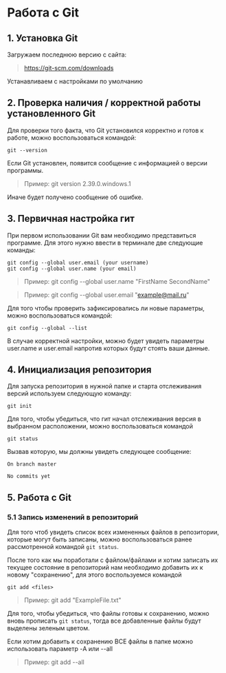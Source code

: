 # Работа с Git
## 1. Установка Git
Загружаем последнюю версию с сайта:
>https://git-scm.com/downloads

Устанавливаем с настройками по умолчанию
## 2. Проверка наличия / корректной работы установленного Git
Для проверки того факта, что Git установился корректно и готов к работе, можно воспользоваться командой:
```
git --version
```

Если Git установлен, появится сообщение с информацией о версии программы. 
>Пример: git version 2.39.0.windows.1

Иначе будет получено сообщение об ошибке.
## 3. Первичная настройка гит
При первом использовании Git вам необходимо представиться программе. Для этого нужно ввести в терминале две следующие команды:
```
git config --global user.email (your username)
git config --global user.name (your email)
```
>Пример: git config --global user.name "FirstName SecondName"

>Пример: git config --global user.email "example@mail.ru"

Для того чтобы проверить зафиксировались ли новые параметры, можно воспользоваться командой:
```
git config --global --list
```
В случае корректной настройки, можно будет увидеть параметры user.name и user.email напротив которых будут стоять ваши данные.
## 4. Инициализация репозитория
Для запуска репозитория в нужной папке и старта отслеживания версий используем следующую команду: 
```
git init
```
Для того, чтобы убедиться, что гит начал отслеживания версия в выбранном расположении, можно воспользоваться командой 
```
git status
```
Вызвав которую, мы должны увидеть следующее сообщение:

`On branch master`

`No commits yet`
## 5. Работа с Git
### 5.1 Запись изменений в репозиторий
Для того чтоб увидеть список всех измененных файлов в репозитории, которые могут быть записаны, можно воспользоваться ранее рассмотренной командой `git status`.

После того как мы поработали с файлом/файлами и хотим записать их текущее состояние в репозиторий нам необходимо добавить их к новому "сохранению", для этого воспользуемся командой
```
git add <files>
```
>Пример: git add "ExampleFile.txt"

Для того, чтобы убедиться, что файлы готовы к сохранению, можно вновь прописать `git status`, тогда все добавленные файлы будут выделены зеленым цветом. 

Если хотим добавить к сохранению ВСЕ файлы в папке можно использовать параметр -A или --all
>Пример: git add --all